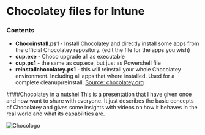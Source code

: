 # Chocolatey files for Intune

### Contents
* **Chocoinstall.ps1** - Install Chocolatey and directly install some apps from the official Chocolatey repository. (edit the file for the apps you wish)
* **cup.exe** - Choco upgrade all as executable
* **cup.ps1** - the same as cup.exe, but just as Powershell file
* **reinstallchocolatey.ps1** - this will reinstall your whole Chocolatey environment. Including all apps that where installed. Used for a complete cleanup/reinstall.
[Source: chocolatey.org](https://chocolatey.org/)

####Chocolatey in a nutshel
This is a presentation that I have given once and now want to share with everyone. It just describes the basic concepts of Chocolatey and gives some insights with videos on how it behaves in the real world and what its capabilities are.

![Chocologo](https://stardestroyer.xyz/content/images/2020/06/chocolatey-1.png)